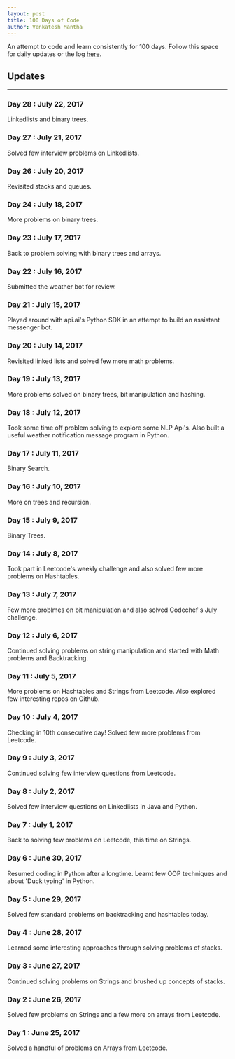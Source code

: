 ```yaml
--- 
layout: post
title: 100 Days of Code
author: Venkatesh Mantha
---
```


An attempt to code and learn consistently for 100 days. Follow this space for daily updates or the log [here](https://github.com/venkateshmantha/100-days-of-code/blob/master/log.md).

## Updates 
-----
### Day 28 : July 22, 2017

Linkedlists and binary trees.

### Day 27 : July 21, 2017

Solved few interview problems on Linkedlists.

### Day 26 : July 20, 2017

Revisited stacks and queues.

### Day 24 : July 18, 2017

More problems on binary trees.

### Day 23 : July 17, 2017

Back to problem solving with binary trees and arrays.

### Day 22 : July 16, 2017

Submitted the weather bot for review.

### Day 21 : July 15, 2017

Played around with api.ai's Python SDK in an attempt to build an assistant messenger bot.

### Day 20 : July 14, 2017

Revisited linked lists and solved few more math problems.

### Day 19 : July 13, 2017

More problems solved on binary trees, bit manipulation and hashing.

### Day 18 : July 12, 2017

Took some time off problem solving to explore some NLP Api's. Also built a useful weather notification message program in Python.

### Day 17 : July 11, 2017

Binary Search.

### Day 16 : July 10, 2017

More on trees and recursion.

### Day 15 : July 9, 2017

Binary Trees.

### Day 14 : July 8, 2017

Took part in Leetcode's weekly challenge and also solved few more problems on Hashtables.

### Day 13 : July 7, 2017

Few more problmes on bit manipulation and also solved Codechef's July challenge.

### Day 12 : July 6, 2017

Continued solving problems on string manipulation and started with Math problems and Backtracking.

### Day 11 : July 5, 2017

More problems on Hashtables and Strings from Leetcode. Also explored few interesting repos on Github.

### Day 10 : July 4, 2017

Checking in 10th consecutive day! Solved few more problems from Leetcode.

### Day 9 : July 3, 2017

Continued solving few interview questions from Leetcode.

### Day 8 : July 2, 2017

Solved few interview questions on Linkedlists in Java and Python.

### Day 7 : July 1, 2017

Back to solving few problems on Leetcode, this time on Strings.

### Day 6 : June 30, 2017

Resumed coding in Python after a longtime. Learnt few OOP techniques and about 'Duck typing' in Python.

### Day 5 : June 29, 2017

Solved few standard problems on backtracking and hashtables today.

### Day 4 : June 28, 2017

Learned some interesting approaches through solving problems of stacks.

### Day 3 : June 27, 2017

Continued solving problems on Strings and brushed up concepts of stacks.

### Day 2 : June 26, 2017

Solved few problems on Strings and a few more on arrays from Leetcode.

### Day 1 : June 25, 2017

Solved a handful of problems on Arrays from Leetcode.
